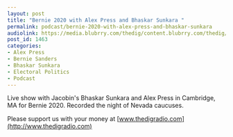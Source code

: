 ```yaml
---
layout: post
title: "Bernie 2020 with Alex Press and Bhaskar Sunkara "
permalink: podcast/bernie-2020-with-alex-press-and-bhaskar-sunkara
audiolink: https://media.blubrry.com/thedig/content.blubrry.com/thedig/The_Dig-EP_241-Press-Sunkara.mp3
post_id: 1463
categories: 
- Alex Press
- Bernie Sanders
- Bhaskar Sunkara
- Electoral Politics
- Podcast
---
```


Live show with Jacobin's Bhaskar Sunkara and Alex Press in Cambridge, MA for Bernie 2020. Recorded the night of Nevada caucuses. 

Please support us with your money at 
[www.thedigradio.com](http://www.thedigradio.com)